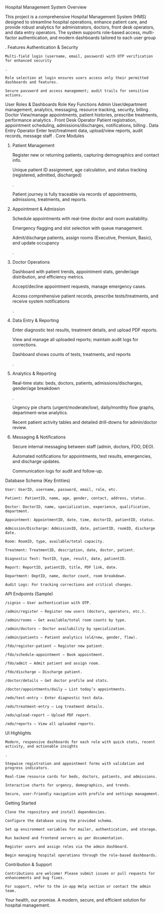Hospital Management System
Overview

This project is a comprehensive Hospital Management System (HMS) designed to streamline hospital operations, enhance patient care, and provide robust analytics for administrators, doctors, front desk operators, and data entry operators. The system supports role-based access, multi-factor authentication, and modern dashboards tailored to each user group

.
Features
Authentication & Security

    Multi-field login (username, email, password) with OTP verification for enhanced security

    .

    Role selection at login ensures users access only their permitted dashboards and features.

    Secure password and access management; audit trails for sensitive actions.

User Roles & Dashboards
Role	Key Functions
Admin	User/department management, analytics, messaging, resource tracking, security, billing
.
Doctor	View/manage appointments, patient histories, prescribe treatments, performance analytics
.
Front Desk Operator	Patient registration, appointment scheduling, admissions/discharges, notifications, billing
.
Data Entry Operator	Enter test/treatment data, upload/view reports, audit records, message staff
.
Core Modules
1. Patient Management

    Register new or returning patients, capturing demographics and contact info.

    Unique patient ID assignment, age calculation, and status tracking (registered, admitted, discharged)

    .

    Patient journey is fully traceable via records of appointments, admissions, treatments, and reports.

2. Appointment & Admission

    Schedule appointments with real-time doctor and room availability.

    Emergency flagging and slot selection with queue management.

    Admit/discharge patients, assign rooms (Executive, Premium, Basic), and update occupancy

    .

3. Doctor Operations

    Dashboard with patient trends, appointment stats, gender/age distribution, and efficiency metrics.

    Accept/decline appointment requests, manage emergency cases.

    Access comprehensive patient records, prescribe tests/treatments, and receive system notifications

    .

4. Data Entry & Reporting

    Enter diagnostic test results, treatment details, and upload PDF reports.

    View and manage all uploaded reports; maintain audit logs for corrections.

    Dashboard shows counts of tests, treatments, and reports

    .

5. Analytics & Reporting

    Real-time stats: beds, doctors, patients, admissions/discharges, gender/age breakdown

    .

    Urgency pie charts (urgent/moderate/low), daily/monthly flow graphs, department-wise analytics.

    Recent patient activity tables and detailed drill-downs for admin/doctor review.

6. Messaging & Notifications

    Secure internal messaging between staff (admin, doctors, FDO, DEO).

    Automated notifications for appointments, test results, emergencies, and discharge updates.

    Communication logs for audit and follow-up.

Database Schema (Key Entities)

    User: UserID, username, password, email, role, etc.

    Patient: PatientID, name, age, gender, contact, address, status.

    Doctor: DoctorID, name, specialization, experience, qualification, department.

    Appointment: AppointmentID, date, time, doctorID, patientID, status.

    Admission/Discharge: AdmissionID, date, patientID, roomID, discharge date.

    Room: RoomID, type, available/total capacity.

    Treatment: TreatmentID, description, date, doctor, patient.

    Diagnostic Test: TestID, type, result, date, patientID.

    Report: ReportID, patientID, title, PDF link, date.

    Department: DeptID, name, doctor count, room breakdown.

    Audit Logs: For tracking corrections and critical changes.

API Endpoints (Sample)

    /signin – User authentication with OTP.

    /admin/register – Register new users (doctors, operators, etc.).

    /admin/rooms – Get available/total room counts by type.

    /admin/doctors – Doctor availability by specialization.

    /admin/patients – Patient analytics (old/new, gender, flow).

    /fdo/register-patient – Register new patient.

    /fdo/schedule-appointment – Book appointment.

    /fdo/admit – Admit patient and assign room.

    /fdo/discharge – Discharge patient.

    /doctor/details – Get doctor profile and stats.

    /doctor/appointments/daily – List today’s appointments.

    /edo/test-entry – Enter diagnostic test data.

    /edo/treatment-entry – Log treatment details.

    /edo/upload-report – Upload PDF report.

    /edo/reports – View all uploaded reports.

UI Highlights

    Modern, responsive dashboards for each role with quick stats, recent activity, and actionable insights

    .

    Stepwise registration and appointment forms with validation and progress indicators.

    Real-time resource cards for beds, doctors, patients, and admissions.

    Interactive charts for urgency, demographics, and trends.

    Secure, user-friendly navigation with profile and settings management.

Getting Started

    Clone the repository and install dependencies.

    Configure the database using the provided schema.

    Set up environment variables for mailer, authentication, and storage.

    Run backend and frontend servers as per documentation.

    Register users and assign roles via the admin dashboard.

    Begin managing hospital operations through the role-based dashboards.

Contribution & Support

    Contributions are welcome! Please submit issues or pull requests for enhancements and bug fixes.

    For support, refer to the in-app Help section or contact the admin team.

Your health, our promise.
A modern, secure, and efficient solution for hospital management.

